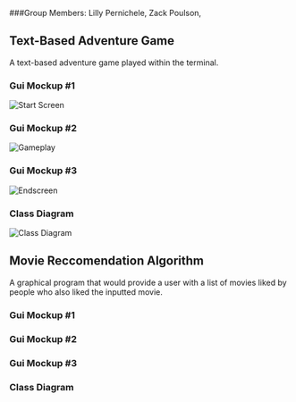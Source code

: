 ###Group Members: Lilly Pernichele, Zack Poulson, 
## Text-Based Adventure Game
A text-based adventure game played within the terminal.

### Gui Mockup #1
![Start Screen](https://github.com/foolbuffoon/T4Project/blob/main/images/textadventurestart.png?raw=true)
### Gui Mockup #2
![Gameplay](https://github.com/foolbuffoon/T4Project/blob/main/images/textadventuregameplay.png?raw=true)
### Gui Mockup #3
![Endscreen](https://github.com/foolbuffoon/T4Project/blob/main/images/textadventureend.png?raw=true)
### Class Diagram
![Class Diagram]()
## Movie Reccomendation Algorithm
A graphical program that would provide a user with a list of movies liked by people who also liked the inputted movie.

### Gui Mockup #1

### Gui Mockup #2

### Gui Mockup #3

### Class Diagram
